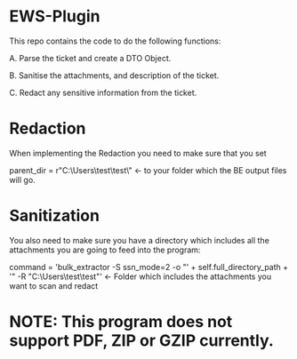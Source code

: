 # EWS-Plugin
This repo contains the code to do the following functions:

A. Parse the ticket and create a DTO Object.

B. Sanitise the attachments, and description of the ticket.

C. Redact any sensitive information from the ticket.

# Redaction
When implementing the Redaction you need to make sure that you set

parent_dir = r"C:\\Users\\test\\test\\" <- to your folder which the BE output files will go. 

# Sanitization 
You also need to make sure you have a directory which includes all the attachments you are going to feed into the program:

command = 'bulk_extractor -S ssn_mode=2 -o "' + self.full_directory_path + '" -R "C:\\Users\\test\\test"' <- Folder which includes the attachments you want to scan and redact

# NOTE: This program does not support PDF, ZIP or GZIP currently.
